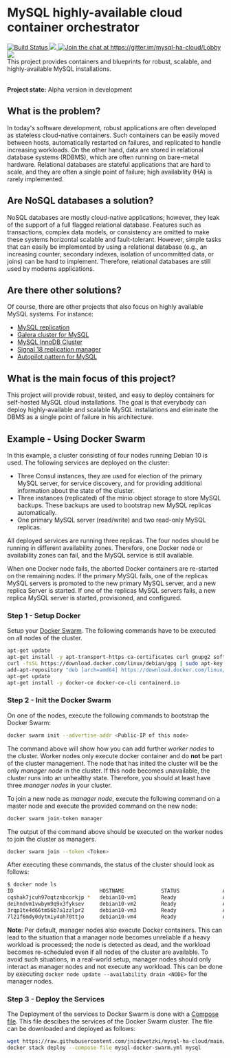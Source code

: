 # MySQL highly-available cloud container orchestrator
<a href="https://travis-ci.org/jnidzwetzki/mysql-ha-cloud">
  <img alt="Build Status" src="https://travis-ci.org/jnidzwetzki/mysql-ha-cloud.svg?branch=main">
</a>
<a href="http://makeapullrequest.com">
 <img src="https://img.shields.io/badge/PRs-welcome-brightgreen.svg" />
</a><a href="https://gitter.im/mysql-ha-cloud/Lobby?utm_source=share-link&utm_medium=link&utm_campaign=share-link">
  <img alt="Join the chat at https://gitter.im/mysql-ha-cloud/Lobby" src="https://badges.gitter.im/Join%20Chat.svg">
</a><a href="https://hub.docker.com/repository/docker/jnidzwetzki/mysql-ha-cloud"><img src="https://img.shields.io/docker/stars/jnidzwetzki/mysql-ha-cloud.svg">
 </a>

<br>
This project provides containers and blueprints for robust, scalable, and highly-available MySQL installations. 
<br>
<br>


**Project state:** Alpha version in development

## What is the problem?

In today's software development, robust applications are often developed as stateless cloud-native containers. Such containers can be easily moved between hosts, automatically restarted on failures, and replicated to handle increasing workloads. On the other hand, data are stored in relational database systems (RDBMS), which are often running on bare-metal hardware. Relational databases are stateful applications that are hard to scale, and they are often a single point of failure; high availability (HA) is rarely implemented.

## Are NoSQL databases a solution?

NoSQL databases are mostly cloud-native applications; however, they leak of the support of a full flagged relational database. Features such as transactions, complex data models, or consistency are omitted to make these systems horizontal scalable and fault-tolerant. However, simple tasks that can easily be implemented by using a relational database (e.g., an increasing counter, secondary indexes, isolation of uncommitted data, or joins) can be hard to implement. Therefore, relational databases are still used by moderns applications. 

## Are there other solutions?

Of course, there are other projects that also focus on highly available MySQL systems. For instance:

* [MySQL replication](https://dev.mysql.com/doc/refman/8.0/en/replication.html)
* [Galera cluster for MySQL](https://galeracluster.com/products/)
* [MySQL InnoDB Cluster](https://dev.mysql.com/doc/refman/8.0/en/admin-api-userguide.html)
* [Signal 18 replication manager](https://signal18.io/products/srm)
* [Autopilot pattern for MySQL](https://github.com/autopilotpattern/mysql)

## What is the main focus of this project?

This project will provide robust, tested, and easy to deploy containers for self-hosted MySQL cloud installations. The goal is that everybody can deploy highly-available and scalable MySQL installations and eliminate the DBMS as a single point of failure in his architecture.

## Example - Using Docker Swarm

In this example, a cluster consisting of four nodes running Debian 10 is used. The following services are deployed on the cluster:

* Three Consul instances, they are used for election of the primary MySQL server, for service discovery, and for providing additional information about the state of the cluster.
* Three instances (replicated) of the minio object storage to store MySQL backups. These backups are used to bootstrap new MySQL replicas automatically. 
* One primary MySQL server (read/write) and two read-only MySQL replicas. 

All deployed services are running three replicas. The four nodes should be running in different availability zones. Therefore, one Docker node or availability zones can fail, and the MySQL service is still available. 

When one Docker node fails, the aborted Docker containers are re-started on the remaining nodes. If the primary MySQL fails, one of the replicas MySQL servers is promoted to the new primary MySQL server, and a new replica Server is started. If one of the replicas MySQL servers fails, a new replica MySQL server is started, provisioned, and configured.

### Step 1 - Setup Docker

Setup your [Docker Swarm](https://docs.docker.com/engine/swarm/). The following commands have to be executed on all nodes of the cluster. 

```bash
apt-get update
apt-get install -y apt-transport-https ca-certificates curl gnupg2 software-properties-common sudo
curl -fsSL https://download.docker.com/linux/debian/gpg | sudo apt-key add -
add-apt-repository "deb [arch=amd64] https://download.docker.com/linux/debian $(lsb_release -cs) stable"
apt-get update
apt-get install -y docker-ce docker-ce-cli containerd.io
```

### Step 2 - Init the Docker Swarm

On one of the nodes, execute the following commands to bootstrap the Docker Swarm:

```bash
docker swarm init --advertise-addr <Public-IP of this node>
```

The command above will show how you can add further _worker nodes_ to the cluster. Worker nodes only execute docker container and do __not__ be part of the cluster management. The node that has inited the cluster will be the only _manager node_ in the cluster. If this node becomes unavailable, the cluster runs into an unhealthy state. Therefore, you should at least have three _manager nodes_ in your cluster. 

To join a new node as _manager node_, execute the following command on a master node and execute the provided command on the new node:

```bash
docker swarm join-token manager
```
The output of the command above should be executed on the worker nodes to join the cluster as managers.

```bash
docker swarm join --token <Token>
```

After executing these commands, the status of the cluster should look as follows:

```bash
$ docker node ls
ID                            HOSTNAME            STATUS              AVAILABILITY        MANAGER STATUS      ENGINE VERSION
cqshak7jcuh97oqtznbcorkjp *   debian10-vm1        Ready               Active              Leader              19.03.13
deihndvm1vwbym9q9x3fyksev     debian10-vm2        Ready               Active              Reachable           19.03.13
3rqp1te4d66tm56b7a1zzlpr2     debian10-vm3        Ready               Active              Reachable           19.03.13
7l21f6mdy0dytmiy4oh70ttjo     debian10-vm4        Ready               Active              Reachable           19.03.13
```

__Note__: Per default, manager nodes also execute Docker containers. This can lead to the situation that a manager node becomes unreliable if a heavy workload is processed; the node is detected as dead, and the workload becomes re-scheduled even if all nodes of the cluster are available. To avoid such situations, in a real-world setup, manager nodes should only interact as manager nodes and not execute any workload. This can be done by executing `docker node update --availability drain <NODE>` for the manager nodes. 

### Step 3 - Deploy the Services

The Deployment of the services to Docker Swarm is done with a [Compose file](https://github.com/jnidzwetzki/mysql-ha-cloud/tree/main/deployment). This file descibes the services of the Docker Swarm cluster. The file can be downloaded and deployed as follows:

```bash
wget https://raw.githubusercontent.com/jnidzwetzki/mysql-ha-cloud/main/deployment/mysql-docker-swarm.yml
docker stack deploy --compose-file mysql-docker-swarm.yml mysql
```


